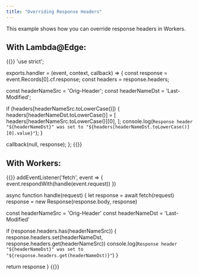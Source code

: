 ```yaml
---
title: "Overriding Response Headers"
---
```


This example shows how you can override response headers in Workers.

## With Lambda@Edge:
{{<highlight javascript>}}
'use strict';

exports.handler = (event, context, callback) => {
   const response = event.Records[0].cf.response;
   const headers = response.headers;

   const headerNameSrc = 'Orig-Header';
   const headerNameDst = 'Last-Modified';

   if (headers[headerNameSrc.toLowerCase()]) {
      headers[headerNameDst.toLowerCase()] = [
         headers[headerNameSrc.toLowerCase()][0],
      ];
      console.log(`Response header "${headerNameDst}" was set to "${headers[headerNameDst.toLowerCase()][0].value}"`);
   }

   callback(null, response);
};
{{</highlight>}}

## With Workers:
{{<highlight javascript>}}
addEventListener('fetch', event => {
  event.respondWith(handle(event.request))
})

async function handle(request) {
  let response = await fetch(request)
  response = new Response(response.body, response)

  const headerNameSrc = 'Orig-Header'
  const headerNameDst = 'Last-Modified'

  if (response.headers.has(headerNameSrc)) {
    response.headers.set(headerNameDst, response.headers.get(headerNameSrc))
    console.log(`Response header "${headerNameDst}" was set to "${response.headers.get(headerNameDst)}"`)
  }

  return response
}
{{</highlight>}}